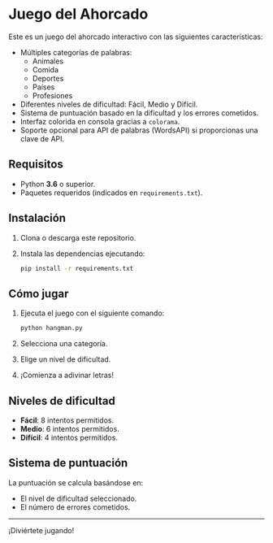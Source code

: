 # Juego del Ahorcado

Este es un juego del ahorcado interactivo con las siguientes características:

- Múltiples categorías de palabras:
  - Animales
  - Comida
  - Deportes
  - Países
  - Profesiones
- Diferentes niveles de dificultad: Fácil, Medio y Difícil.
- Sistema de puntuación basado en la dificultad y los errores cometidos.
- Interfaz colorida en consola gracias a `colorama`.
- Soporte opcional para API de palabras (WordsAPI) si proporcionas una clave de API.

## Requisitos

- Python **3.6** o superior.
- Paquetes requeridos (indicados en `requirements.txt`).

## Instalación

1. Clona o descarga este repositorio.
2. Instala las dependencias ejecutando:

   ```bash
   pip install -r requirements.txt
   ```

## Cómo jugar

1. Ejecuta el juego con el siguiente comando:

   ```bash
   python hangman.py
   ```

2. Selecciona una categoría.
3. Elige un nivel de dificultad.
4. ¡Comienza a adivinar letras!

## Niveles de dificultad

- **Fácil**: 8 intentos permitidos.
- **Medio**: 6 intentos permitidos.
- **Difícil**: 4 intentos permitidos.

## Sistema de puntuación

La puntuación se calcula basándose en:
- El nivel de dificultad seleccionado.
- El número de errores cometidos.

---

¡Diviértete jugando!

